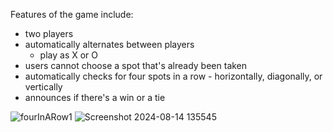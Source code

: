 Features of the game include: 
+ two players
+ automatically alternates between players
  - play as X or O
+ users cannot choose a spot that's already been taken
+ automatically checks for four spots in a row - horizontally, diagonally, or vertically
+ announces if there's a win or a tie

![fourInARow1](https://github.com/user-attachments/assets/ebb3c109-bfb9-4e36-97a3-c5f4e6936a4b)
![Screenshot 2024-08-14 135545](https://github.com/user-attachments/assets/f6403bd8-fa79-49de-b7fa-e1cc7561b1e4)

